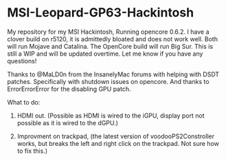 # MSI-Leopard-GP63-Hackintosh
My repository for my MSI Hackintosh, Running opencore 0.6.2. I have a clover build on r5120, it is admittedly bloated and does not work well. Both will run Mojave and Catalina. The OpenCore build will run Big Sur. This is still a WIP and will be updated overtime. Let me know if you have any questions!


Thanks to @MaLD0n from the InsanelyMac forums with helping with DSDT patches. Specifically with shutdown issues on opencore. And thanks to ErrorErrorError for the disabling GPU patch.

What to do:
1.  HDMI out. (Possible as HDMI is wired to the iGPU, display port not possible as it is wired to the dGPU.)

2.  Improvment on trackpad, (the latest version of voodooPS2Constroller works, but breaks the left and right click on the trackpad. Not sure how to fix this.)
